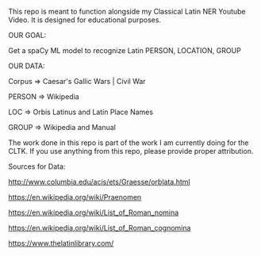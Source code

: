This repo is meant to function alongside my Classical Latin NER Youtube Video. It is designed for educational purposes.

OUR GOAL:

Get a spaCy ML model to recognize Latin PERSON, LOCATION, GROUP


OUR DATA:

Corpus => Caesar's Gallic Wars | Civil War

PERSON => Wikipedia

LOC    => Orbis Latinus and Latin Place Names

GROUP  => Wikipedia and Manual



The work done in this repo is part of the work I am currently doing for the CLTK. If you use anything from this repo, please provide proper attribution.



Sources for Data:

http://www.columbia.edu/acis/ets/Graesse/orblata.html

https://en.wikipedia.org/wiki/Praenomen

https://en.wikipedia.org/wiki/List_of_Roman_nomina

https://en.wikipedia.org/wiki/List_of_Roman_cognomina

https://www.thelatinlibrary.com/
